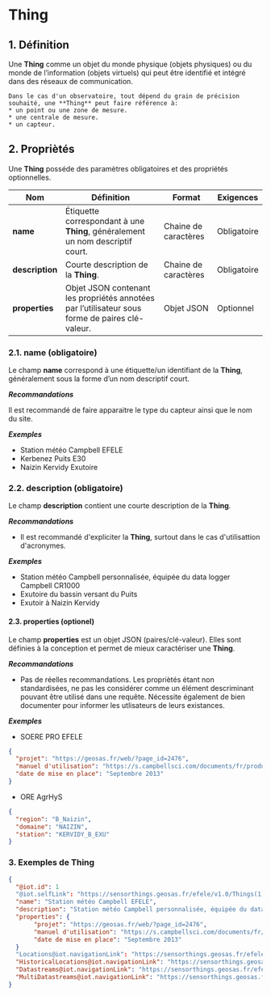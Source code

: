 # **Thing**  

## **1. Définition** 
Une **Thing** comme un objet du monde physique (objets physiques) ou du monde de l’information (objets virtuels) qui peut être identifié et intégré dans des réseaux de communication.
```{tip}
Dans le cas d'un observatoire, tout dépend du grain de précision souhaité, une **Thing** peut faire référence à:
* un point ou une zone de mesure.
* une centrale de mesure.
* un capteur.
```

## **2. Propriètés**  
Une **Thing** posséde des paramètres obligatoires et des propriétés optionnelles.

|  Nom |  Définition | Format | Exigences |
|---|---|---|---|
| **name** | Étiquette correspondant à une **Thing**, généralement un nom descriptif court.| Chaine de caractères  | Obligatoire |
| **description** | Courte description de la **Thing**. | Chaine de caractères  | Obligatoire |
| **properties**  | Objet JSON contenant les propriétés annotées par l’utilisateur sous forme de paires clé-valeur. | Objet JSON  | Optionnel |

### **2.1. name** (obligatoire) 
Le champ **name** correspond à une étiquette/un identifiant de la **Thing**, généralement sous la forme d’un nom descriptif court.

***Recommandations***  

Il est recommandé de faire apparaitre le type du capteur ainsi que le nom du site.

***Exemples***  

* Station météo Campbell EFELE  
* Kerbenez Puits E30  
* Naizin Kervidy Exutoire  

### **2.2. description** (obligatoire)  

Le champ **description** contient une courte description de la **Thing**.

***Recommandations***  

* Il est recommandé d'expliciter la **Thing**, surtout dans le cas d'utilisattion d'acronymes. 

***Exemples***  

* Station météo Campbell personnalisée, équipée du data logger Campbell CR1000
* Exutoire du bassin versant du Puits
* Exutoir à Naizin Kervidy

#### **2.3. properties** (optionel)  

Le champ **properties** est un objet JSON (paires/clé-valeur). Elles sont définies à la conception et permet de mieux caractériser une **Thing**.  

***Recommandations***

* Pas de réelles recommandations. Les propriètés étant non standardisées, ne pas les considérer comme un élément descriminant pouvant être utilisé dans une requête. Nécessite également de bien documenter pour informer les utlisateurs de leurs existances.

***Exemples***  

* SOERE PRO EFELE
```json
{ 
  "projet": "https://geosas.fr/web/?page_id=2476",  
  "manuel d'utilisation": "https://s.campbellsci.com/documents/fr/product-brochures/b_cr1000.pdf",
  "date de mise en place": "Septembre 2013" 
}
```

* ORE AgrHyS
```json
{ 
  "region": "B_Naizin", 
  "domaine": "NAIZIN", 
  "station": "KERVIDY_B_EXU" 
}
```
### **3. Exemples de Thing**   

```json
{
  "@iot.id": 1
  "@iot.selfLink": "https://sensorthings.geosas.fr/efele/v1.0/Things(1)",
  "name": "Station météo Campbell EFELE",
  "description": "Station météo Campbell personnalisée, équipée du data logger Campbell CR1000 ",
  "properties": { 
       "projet": "https://geosas.fr/web/?page_id=2476", 
       "manuel d'utilisation": "https://s.campbellsci.com/documents/fr/product-brochures/b_cr1000.pdf", 
       "date de mise en place": "Septembre 2013" 
  }
  "Locations@iot.navigationLink": "https://sensorthings.geosas.fr/efele/v1.0/Things(1)/Locations",
  "HistoricalLocations@iot.navigationLink": "https://sensorthings.geosas.fr/efele/v1.0/Things(1)/HistoricalLocations",
  "Datastreams@iot.navigationLink": "https://sensorthings.geosas.fr/efele/v1.0/Things(1)/Datastreams",
  "MultiDatastreams@iot.navigationLink": "https://sensorthings.geosas.fr/efele/v1.0/Things(1)/MultiDatastreams"
}
```
